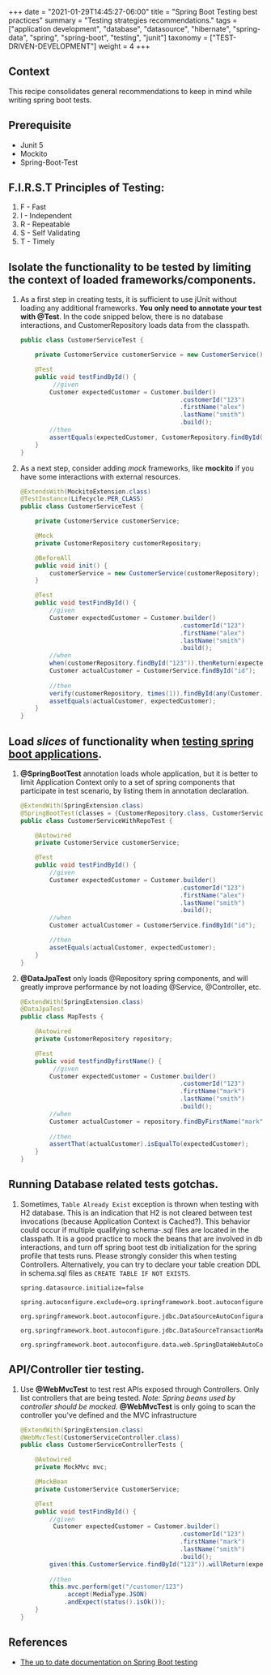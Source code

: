 +++
date = "2021-01-29T14:45:27-06:00"
title = "Spring Boot Testing best practices"
summary = "Testing strategies recommendations."
tags = ["application development", "database", "datasource", "hibernate", "spring-data", "spring", "spring-boot", "testing", "junit"]
taxonomy = ["TEST-DRIVEN-DEVELOPMENT"]
weight = 4
+++

## Context
This recipe consolidates general recommendations to keep in mind while writing spring boot tests.

## Prerequisite

* Junit 5
* Mockito
* Spring-Boot-Test

## F.I.R.S.T Principles of Testing:
1. F - Fast
2. I - Independent
3. R - Repeatable
4. S - Self Validating
5. T - Timely

## Isolate the functionality to be tested by limiting the context of loaded frameworks/components.

1. As a first step in creating tests, it is sufficient to use jUnit without loading any additional frameworks.  **You only need to annotate your test with @Test**.
   In the code snipped below, there is no database interactions, and CustomerRepository loads data from the classpath.

    ```java
    public class CustomerServiceTest {
    
        private CustomerService customerService = new CustomerService();
    
        @Test
        public void testFindById() {
             //given
            Customer expectedCustomer = Customer.builder()
                                                .customerId("123")
                                                .firstName("alex")
                                                .lastName("smith")
                                                .build();
            //then
            assertEquals(expectedCustomer, CustomerRepository.findById("123"));
        }
    }
    ```

1. As a next step, consider adding _mock_ frameworks, like **mockito** if you have some interactions with external resources.

    ```java
    @ExtendsWith(MockitoExtension.class)
    @TestInstance(Lifecycle.PER_CLASS)
    public class CustomerServiceTest {
    
        private CustomerService customerService;
    
        @Mock
        private CustomerRepository customerRepository;
    
        @BeforeAll
        public void init() {
            customerService = new CustomerService(customerRepository);
        }
    
        @Test
        public void testFindById() {
            //given
            Customer expectedCustomer = Customer.builder()
                                                .customerId("123")
                                                .firstName("alex")
                                                .lastName("smith")
                                                .build();
            //when
            when(customerRepository.findById("123")).thenReturn(expectedCustomer);
            Customer actualCustomer = CustomerService.findById("id");
            
            //then        
            verify(customerRepository, times(1)).findById(any(Customer.class));
            assetEquals(actualCustomer, expectedCustomer);
        }
    }
    ```

## Load _slices_ of functionality when [testing spring boot applications](https://spring.io/blog/2016/04/15/testing-improvements-in-spring-boot-1-4).

1.  **@SpringBootTest** annotation loads whole application, but it is better to limit Application Context only to a set of spring components that participate in test scenario, by listing them in annotation declaration.

    ```java
    @ExtendWith(SpringExtension.class)
    @SpringBootTest(classes = {CustomerRepository.class, CustomerService.class})
    public class CustomerServiceWithRepoTest {
    
        @Autowired
        private CustomerService customerService;
    
        @Test
        public void testFindById() {
            //given
            Customer expectedCustomer = Customer.builder()
                                                .customerId("123")
                                                .firstName("alex")
                                                .lastName("smith")
                                                .build();
            //when
            Customer actualCustomer = CustomerService.findById("id");
    
            //then
            assetEquals(actualCustomer, expectedCustomer);
        }
    }
    ```

1. **@DataJpaTest** only loads @Repository spring components, and will greatly improve performance by not loading @Service, @Controller, etc.

    ```java
    @ExtendWith(SpringExtension.class)
    @DataJpaTest
    public class MapTests {
    
        @Autowired
        private CustomerRepository repository;
    
        @Test
        public void testfindByfirstName() {
             //given
            Customer expectedCustomer = Customer.builder()
                                                .customerId("123")
                                                .firstName("mark")
                                                .lastName("smith")
                                                .build();
            //when
            Customer actualCustomer = repository.findByFirstName("mark");
            
            //then
            assertThat(actualCustomer).isEqualTo(expectedCustomer);
        }
    }
    ```

## Running Database related tests gotchas.
1. Sometimes, `Table Already Exist` exception is thrown when testing with H2 database. This is an indication that H2 is not cleared between test invocations (because Application Context is Cached?). This behavior could occur if multiple qualifying schema-.sql files are located in the classpath.
   It is a good practice to mock the beans that are involved in db interactions, and turn off spring boot test db initialization for the spring profile that tests runs.  Please strongly consider this when testing Controllers. 
   Alternatively, you can try to declare your table creation DDL in schema.sql files as `CREATE TABLE IF NOT EXISTS`.

    ```properties
    spring.datasource.initialize=false
    
    spring.autoconfigure.exclude=org.springframework.boot.autoconfigure.orm.jpa.HibernateJpaAutoConfiguration,\
        org.springframework.boot.autoconfigure.jdbc.DataSourceAutoConfiguration,\
        org.springframework.boot.autoconfigure.jdbc.DataSourceTransactionManagerAutoConfiguration,\
        org.springframework.boot.autoconfigure.data.web.SpringDataWebAutoConfiguration
    ```
## API/Controller tier testing.

1. Use **@WebMvcTest** to test rest APIs exposed through Controllers.  Only list controllers that are being tested.
   _Note: Spring beans used by controller should be mocked._ **@WebMvcTest** is only going to scan the controller you've defined and the MVC infrastructure
    ```java
    @ExtendWith(SpringExtension.class)
    @WebMvcTest(CustomerServiceController.class)
    public class CustomerServiceControllerTests {
    
        @Autowired
        private MockMvc mvc;
    
        @MockBean
        private CustomerService CustomerService;
    
        @Test
        public void testFindById() {
            //given
             Customer expectedCustomer = Customer.builder()
                                                .customerId("123")
                                                .firstName("mark")
                                                .lastName("smith")
                                                .build();
            given(this.CustomerService.findById("123")).willReturn(expectedCustomer);
            
            //then
            this.mvc.perform(get("/customer/123")
                .accept(MediaType.JSON)
                .andExpect(status().isOk());
        }
    }
    ```

## References
- [The up to date documentation on Spring Boot testing](https://docs.spring.io/spring-boot/docs/current/reference/html/boot-features-testing.html)
